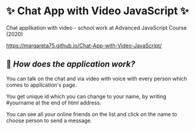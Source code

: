 # :sparkles: Chat App with Video JavaScript :sparkles:

Chat applikation with video - school work at Advanced JavaScript Course (2020)

https://margareta75.github.io/Chat-App-with-Video-JavaScript/

## :pushpin: _How does the application work?_

You can talk on the chat and via video with voice with every person which comes to application's page.

You get unique id which you can change to your name, by writing #yourname at the end of html address.

You can see all your online friends on the list and click on the name to choose person to send a message.
